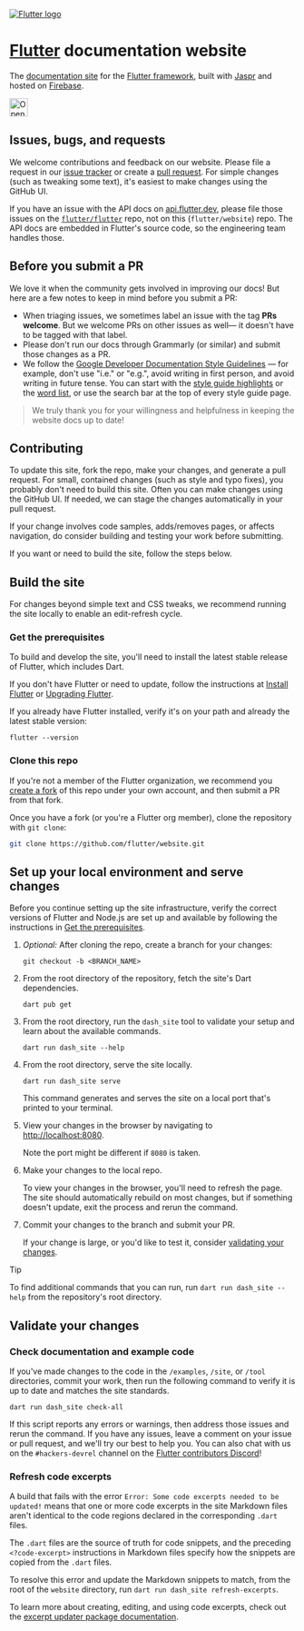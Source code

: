 [![Flutter logo]](https://docs.flutter.dev)

[Flutter logo]: https://github.com/dart-lang/site-shared/blob/main/src/_assets/image/flutter/icon/64.png?raw=1

# [Flutter][] documentation website

The [documentation site][Flutter] for the [Flutter framework][],
built with [Jaspr][] and hosted on [Firebase][].

[Flutter framework]: https://flutter.dev
[Jaspr]: https://jaspr.site
[Firebase]: https://firebase.google.com/

[Build Status]: https://github.com/flutter/website/workflows/build/badge.svg
[Flutter]: https://docs.flutter.dev/
[Repo on GitHub Actions]: https://github.com/flutter/website/actions?query=workflow%3Abuild+branch%3Amain

<a href="https://studio.firebase.google.com/import?url=https%3A%2F%2Fgithub.com%2Fflutter%2Fwebsite">
  <img
    height="32"
    alt="Open in Firebase Studio"
    src="https://cdn.firebasestudio.dev/btn/open_blue_32.svg">
</a>

## Issues, bugs, and requests

We welcome contributions and feedback on our website.
Please file a request in our
[issue tracker](https://github.com/flutter/website/issues/new/choose)
or create a [pull request](https://github.com/flutter/website/pulls).
For simple changes (such as tweaking some text),
it's easiest to make changes using the GitHub UI.

If you have an issue with the
API docs on [api.flutter.dev](https://api.flutter.dev),
please file those issues on
the [`flutter/flutter`](https://github.com/flutter/flutter/issues) repo,
not on this (`flutter/website`) repo.
The API docs are embedded in Flutter's source code,
so the engineering team handles those.


## Before you submit a PR

We love it when the community gets involved in improving our docs!
But here are a few notes to keep in mind before you submit a PR:

- When triaging issues,
  we sometimes label an issue with the tag **PRs welcome**.
  But we welcome PRs on other issues as well&mdash;
  it doesn't have to be tagged with that label.
- Please don't run our docs through Grammarly (or similar)
  and submit those changes as a PR.
- We follow the [Google Developer Documentation Style Guidelines][] —
  for example, don't use "i.e." or "e.g.",
  avoid writing in first person,
  and avoid writing in future tense.
  You can start with the
  [style guide highlights](https://developers.google.com/style/highlights)
  or the [word list](https://developers.google.com/style/word-list),
  or use the search bar at the top of every style guide page.

> We truly thank you for your willingness and helpfulness
> in keeping the website docs up to date!

[Google Developer Documentation Style Guidelines]: https://developers.google.com/style


## Contributing

To update this site, fork the repo, make your changes,
and generate a pull request.
For small, contained changes (such as style and typo fixes),
you probably don't need to build this site.
Often you can make changes using the GitHub UI.
If needed, we can stage the changes automatically in your pull request.

If your change involves code samples, adds/removes pages, or affects navigation,
do consider building and testing your work before submitting.

If you want or need to build the site, follow the steps below.

## Build the site

For changes beyond simple text and CSS tweaks,
we recommend running the site locally to
enable an edit-refresh cycle.

### Get the prerequisites

To build and develop the site, you'll need to
install the latest stable release of Flutter, which includes Dart.

If you don't have Flutter or need to update, follow the
instructions at [Install Flutter][] or [Upgrading Flutter][].

If you already have Flutter installed, verify it's on your path
and already the latest stable version:

```console
flutter --version
```

[Install Flutter]: https://docs.flutter.dev/get-started
[Upgrading Flutter]: https://docs.flutter.dev/release/upgrade

### Clone this repo

If you're not a member of the Flutter organization,
we recommend you [create a fork][] of this repo under your own account,
and then submit a PR from that fork.

Once you have a fork (or you're a Flutter org member),
clone the repository with `git clone`:

```bash
git clone https://github.com/flutter/website.git
```

[create a fork]: https://docs.github.com/pull-requests/collaborating-with-pull-requests/working-with-forks/fork-a-repo

## Set up your local environment and serve changes

Before you continue setting up the site infrastructure,
verify the correct versions of Flutter and Node.js are set up and available by
following the instructions in [Get the prerequisites](#get-the-prerequisites).

1. _Optional:_ After cloning the repo,
   create a branch for your changes:

   ```console
   git checkout -b <BRANCH_NAME>
   ```

2. From the root directory of the repository,
   fetch the site's Dart dependencies.

   ```console
   dart pub get
   ```

3. From the root directory, run the `dash_site` tool to
   validate your setup and learn about the available commands.

   ```terminal
   dart run dash_site --help
   ```

4. From the root directory, serve the site locally.

   ```terminal
   dart run dash_site serve
   ```

   This command generates and serves the site on a
   local port that's printed to your terminal.

5. View your changes in the browser by navigating to <http://localhost:8080>.

   Note the port might be different if `8080` is taken.

6. Make your changes to the local repo.

   To view your changes in the browser,
   you'll need to refresh the page.
   The site should automatically rebuild on most changes, but if
   something doesn't update, exit the process and rerun the command.

7. Commit your changes to the branch and submit your PR.

   If your change is large, or you'd like to test it,
   consider [validating your changes](#validate-your-changes).

> [!TIP]
> To find additional commands that you can run,
> run `dart run dash_site --help` from the repository's root directory.

## Validate your changes

### Check documentation and example code

If you've made changes to the code in
the `/examples`, `/site`, or `/tool` directories,
commit your work, then run the following command to
verify it is up to date and matches the site standards.

```terminal
dart run dash_site check-all
```

If this script reports any errors or warnings,
then address those issues and rerun the command.
If you have any issues, leave a comment on your issue or pull request,
and we'll try our best to help you.
You can also chat with us on the `#hackers-devrel` channel
on the [Flutter contributors Discord][]!

[Flutter contributors Discord]: https://github.com/flutter/flutter/blob/main/docs/contributing/Chat.md

### Refresh code excerpts

A build that fails with the error
`Error: Some code excerpts needed to be updated!`
means that one or more code excerpts in the site Markdown files
aren't identical to the code regions declared
in the corresponding `.dart` files.

The `.dart` files are the source of truth for code snippets,
and the preceding `<?code-excerpt>` instructions in Markdown files specify
how the snippets are copied from the `.dart` files.

To resolve this error and update the Markdown snippets to match,
from the root of the `website` directory,
run `dart run dash_site refresh-excerpts`.

To learn more about creating, editing, and using code excerpts,
check out the [excerpt updater package documentation][].

[excerpt updater package documentation]: https://github.com/dart-lang/site-shared/tree/main/pkgs/excerpter#readme
